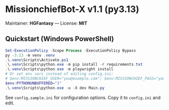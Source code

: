 # MissionchiefBot-X v1.1 (py3.13)
Maintainer: **HGFantasy** — License: **MIT**

## Quickstart (Windows PowerShell)
```powershell
Set-ExecutionPolicy -Scope Process -ExecutionPolicy Bypass
py -3.13 -m venv .venv
.\.venv\Scripts\Activate.ps1
.\.venv\Scripts\python.exe -m pip install -r requirements.txt
.\.venv\Scripts\python.exe -m playwright install
# Or set env vars instead of editing config.ini:
# $env:MISSIONCHIEF_USER="you@example.com"; $env:MISSIONCHIEF_PASS="yourpassword"
$env:PYTHONUNBUFFERED="1"
.\.venv\Scripts\python.exe -u -X dev Main.py
```

See `config.sample.ini` for configuration options. Copy it to `config.ini` and edit.
